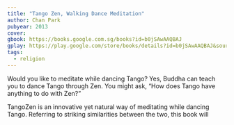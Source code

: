 ```yaml
---
title: "Tango Zen, Walking Dance Meditation"
author: Chan Park
pubyear: 2013
cover:
gbook: https://books.google.com.sg/books?id=b0jSAwAAQBAJ
gplay: https://play.google.com/store/books/details?id=b0jSAwAAQBAJ&source=ge-web-app
tags:
  - religion
---
```

Would you like to meditate while dancing Tango? Yes, Buddha can teach you to dance Tango through Zen. You might ask, “How does Tango have anything to do with Zen?”

TangoZen is an innovative yet natural way of meditating while dancing Tango. Referring to striking similarities between the two, this book will
